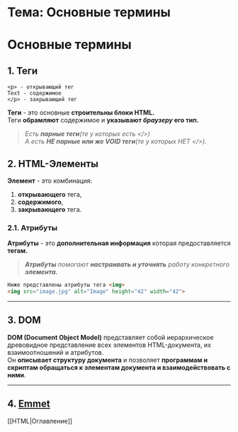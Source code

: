 # Тема: Основные термины
# Основные термины
## 1. Теги
    <p> - открывающий тег
    Text - содержимое
    </p> - закрывающий тег
    
**Теги** - это основные **строительны блоки HTML.**  
Теги **обрамляют** содержимое и **указывают _браузеру_ его тип.**  
>_Есть **парные теги**(те у которых есть </>)  
>А есть **НЕ парные или же VOID теги**(те у которых НЕТ </>)._  
## 2. HTML-Элементы
**Элемент** - это комбинация:
1. **открывающего** тега,
2. **содержимого**, 
3. **закрывающего** тега.

### 2.1. Атрибуты
**Атрибуты** - это **дополнительная информация** которая предоставляется **тегам.**  
>_**Атрибуты** помогают **настраивать и уточнять** работу конкретного **элемента.**_
```HTML
Ниже представлены атрибуты тега <img>
<img src="image.jpg" alt="Image" height="42" width="42">
```
***
## 3. DOM
**DOM (Document Object Model)** представляет собой иерархическое древовидное представление всех элементов HTML-документа, их взаимоотношений и атрибутов.  
Он **описывает структуру документа** и позволяет **программам и скриптам обращаться к элементам документа и взаимодействовать с ними**.
***
## 4. [Emmet](../notes/2024-10-09.md)

[[HTML|Оглавление]]